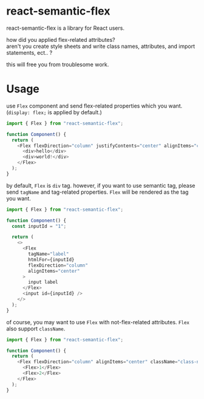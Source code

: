 # react-semantic-flex

react-semantic-flex is a library for React users.

how did you applied flex-related attributes?  
aren't you create style sheets and write class names, attributes, and import statements, ect.. ?

this will free you from troublesome work.

# Usage

use `Flex` component and send flex-related properties which you want. (`display: flex;` is applied by default.)

```typescript
import { Flex } from "react-semantic-flex";

function Component() {
  return (
    <Flex flexDirection="column" justifyContents="center" alignItems="center">
      <div>hello</div>
      <div>world!</div>
    </Flex>
  );
}
```

by default, `Flex` is `div` tag. however, if you want to use semantic tag, please send `tagName` and tag-related properties. `Flex` will be rendered as the tag you want.

```typescript
import { Flex } from "react-semantic-flex";

function Component() {
  const inputId = "1";

  return (
    <>
      <Flex
        tagName="label"
        htmlFor={inputId}
        flexDirection="column"
        alignItems="center"
      >
        input label
      </Flex>
      <input id={inputId} />
    </>
  );
}
```

of course, you may want to use `Flex` with not-flex-related attributes. `Flex` also support `className`.

```typescript
import { Flex } from "react-semantic-flex";

function Component() {
  return (
    <Flex flexDirection="column" alignItems="center" className="class-name">
      <Flex>1</Flex>
      <Flex>2</Flex>
    </Flex>
  );
}
```

